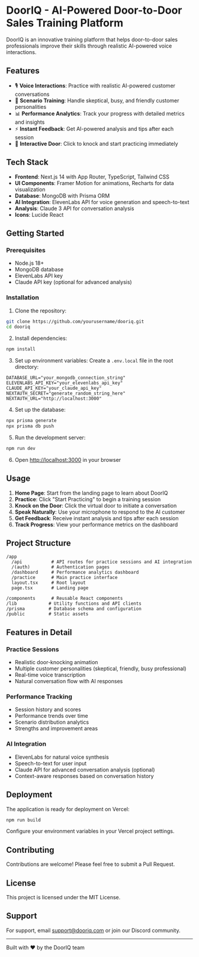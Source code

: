 # DoorIQ - AI-Powered Door-to-Door Sales Training Platform

DoorIQ is an innovative training platform that helps door-to-door sales professionals improve their skills through realistic AI-powered voice interactions.

## Features

- 🎙️ **Voice Interactions**: Practice with realistic AI-powered customer conversations
- 🎯 **Scenario Training**: Handle skeptical, busy, and friendly customer personalities
- 📊 **Performance Analytics**: Track your progress with detailed metrics and insights
- ⚡ **Instant Feedback**: Get AI-powered analysis and tips after each session
- 🚪 **Interactive Door**: Click to knock and start practicing immediately

## Tech Stack

- **Frontend**: Next.js 14 with App Router, TypeScript, Tailwind CSS
- **UI Components**: Framer Motion for animations, Recharts for data visualization
- **Database**: MongoDB with Prisma ORM
- **AI Integration**: ElevenLabs API for voice generation and speech-to-text
- **Analysis**: Claude 3 API for conversation analysis
- **Icons**: Lucide React

## Getting Started

### Prerequisites

- Node.js 18+ 
- MongoDB database
- ElevenLabs API key
- Claude API key (optional for advanced analysis)

### Installation

1. Clone the repository:
```bash
git clone https://github.com/yourusername/dooriq.git
cd dooriq
```

2. Install dependencies:
```bash
npm install
```

3. Set up environment variables:
Create a `.env.local` file in the root directory:
```env
DATABASE_URL="your_mongodb_connection_string"
ELEVENLABS_API_KEY="your_elevenlabs_api_key"
CLAUDE_API_KEY="your_claude_api_key"
NEXTAUTH_SECRET="generate_random_string_here"
NEXTAUTH_URL="http://localhost:3000"
```

4. Set up the database:
```bash
npx prisma generate
npx prisma db push
```

5. Run the development server:
```bash
npm run dev
```

6. Open [http://localhost:3000](http://localhost:3000) in your browser

## Usage

1. **Home Page**: Start from the landing page to learn about DoorIQ
2. **Practice**: Click "Start Practicing" to begin a training session
3. **Knock on the Door**: Click the virtual door to initiate a conversation
4. **Speak Naturally**: Use your microphone to respond to the AI customer
5. **Get Feedback**: Receive instant analysis and tips after each session
6. **Track Progress**: View your performance metrics on the dashboard

## Project Structure

```
/app
  /api           # API routes for practice sessions and AI integration
  /(auth)        # Authentication pages
  /dashboard     # Performance analytics dashboard
  /practice      # Main practice interface
  layout.tsx     # Root layout
  page.tsx       # Landing page

/components      # Reusable React components
/lib            # Utility functions and API clients
/prisma         # Database schema and configuration
/public         # Static assets
```

## Features in Detail

### Practice Sessions
- Realistic door-knocking animation
- Multiple customer personalities (skeptical, friendly, busy professional)
- Real-time voice transcription
- Natural conversation flow with AI responses

### Performance Tracking
- Session history and scores
- Performance trends over time
- Scenario distribution analytics
- Strengths and improvement areas

### AI Integration
- ElevenLabs for natural voice synthesis
- Speech-to-text for user input
- Claude API for advanced conversation analysis (optional)
- Context-aware responses based on conversation history

## Deployment

The application is ready for deployment on Vercel:

```bash
npm run build
```

Configure your environment variables in your Vercel project settings.

## Contributing

Contributions are welcome! Please feel free to submit a Pull Request.

## License

This project is licensed under the MIT License.

## Support

For support, email support@dooriq.com or join our Discord community.

---

Built with ❤️ by the DoorIQ team